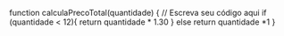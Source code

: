 function calculaPrecoTotal(quantidade) {
  // Escreva seu código aqui
  if (quantidade < 12){
  return quantidade * 1.30 }
  else
  return quantidade *1
}
